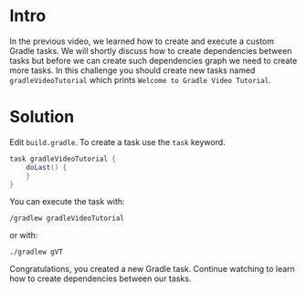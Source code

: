<!--
**OUTLINE**
Prompt the user to create a Gradle project with the gradle wrapper, write a custom task and execute it.
-->

# Intro

<!-- Talking Head -->

In the previous video, we learned how to create and execute a custom Gradle tasks. We will shortly discuss how to create dependencies between tasks but before we can create such dependencies graph we need to create more tasks. In this challenge you should create  new tasks named `gradleVideoTutorial` which prints `Welcome to Gradle Video Tutorial`. 


# Solution

Edit `build.gradle`. To create a task use the `task` keyword.

```groovy
task gradleVideoTutorial {
    doLast() {
    }
}
```

You can execute the task with: 

`/gradlew gradleVideoTutorial`

or with: 

`./gradlew gVT`

Congratulations, you created a new Gradle task. Continue watching to learn how to create dependencies between our tasks. 
